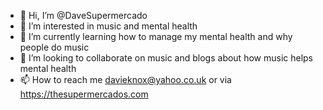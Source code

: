 - 👋 Hi, I’m @DaveSupermercado
- 👀 I’m interested in music and mental health
- 🌱 I’m currently learning how to manage my mental health and why people do music
- 💞️ I’m looking to collaborate on music and blogs about how music helps mental health
- 📫 How to reach me davieknox@yahoo.co.uk or via https://thesupermercados.com

<!---
DaveSupermercado/DaveSupermercado is a ✨ special ✨ repository because its `README.md` (this file) appears on your GitHub profile.
You can click the Preview link to take a look at your changes.
--->

